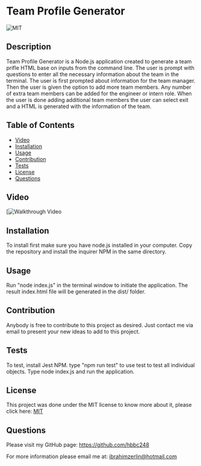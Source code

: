
  # Team Profile Generator

  ![MIT](https://img.shields.io/badge/License-MIT-green)

  ## Description
  Team Profile Generator is a Node.js application created to generate a team prifle HTML base on inputs from the command line. The user is prompt with questions to enter all the necessary information about the team in the terminal. The user is first prompted about information for the team manager. Then the user is given the option to add more team members. Any number of extra team members can be added for the engineer or intern role. When the user is done adding additional team members the user can select exit and a HTML is generated with the information of the team.

  ## Table of Contents
  * [Video](#Video)
  * [Installation](#installation)
  * [Usage](#usage)
  * [Contribution](#contribution)
  * [Tests](#tests)
  * [License](#license)
  * [Questions](#questions)

  ## Video

  [![Walkthrough Video](https://drive.google.com/file/d/1auJskz_dCFZ5bZ-RWZA9IhMuD3li_SBR/view)
 

  
  ## Installation
  To install first make sure you have node.js installed in your computer. Copy the repository and install the inquirer NPM in the same directory.

  ## Usage
  Run "node index.js" in the terminal window to initiate the application. The result index.html file will be generated in the dist/ folder.

  ## Contribution
  Anybody is free to contribute to this project as desired. Just contact me via email to present your new ideas to add to this project.

  ## Tests
  To test, install Jest NPM. type "npm run test" to use test to test all individual objects. Type node index.js and run the application.

  ## License
  This project was done under the MIT license to know more about it, please click here: [MIT](https://choosealicense.com/licenses/mit/)

  ## Questions
  Please visit my GitHub page: https://github.com/hbbc248
  
  For more information please email me at: ibrahimzerlin@hotmail.com
